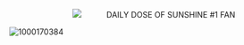 
⠀⠀⠀⠀⠀⠀⠀⠀⠀⠀⠀![](https://komarev.com/ghpvc/?username=elanourr&color=ff4787&label=⠀⠀⠀⠀⠀꒰⠀⠀patients⠀⠀⟡⠀⠀⠀⠀&abbreviated=true)⠀⠀⠀⠀ DAILY DOSE OF SUNSHINE #1 FAN

![1000170384](https://github.com/user-attachments/assets/380e4028-ac28-4c2b-b48d-34c8597921bc)
